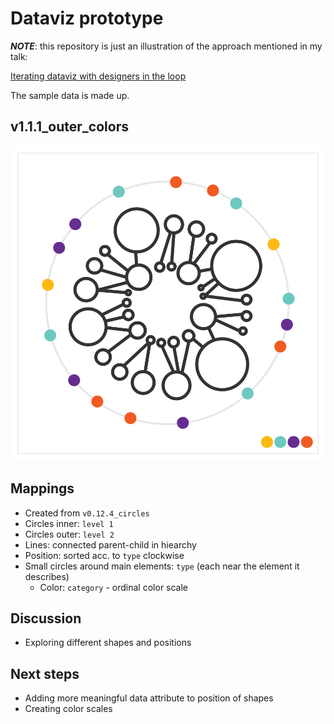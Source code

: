 # Dataviz prototype

_**NOTE**_: this repository is just an illustration of the approach mentioned in my talk:

[Iterating dataviz with designers in the loop](https://slides.com/lucyia/iterating-dataviz-with-designers-in-loop)

The sample data is made up.

## v1.1.1_outer_colors

![](1.1.1_outer_colors.svg)

## Mappings
* Created from `v0.12.4_circles`
* Circles inner: `level 1`
* Circles outer: `level 2`
* Lines: connected parent-child in hiearchy
* Position: sorted acc. to `type` clockwise
* Small circles around main elements: `type` (each near the element it describes)
  * Color: `category` - ordinal color scale

## Discussion
* Exploring different shapes and positions

## Next steps
* Adding more meaningful data attribute to position of shapes
* Creating color scales
